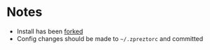 # Notes

* Install has been [forked](https://github.com/danschultz/prezto)
* Config changes should be made to `~/.zpreztorc` and committed
